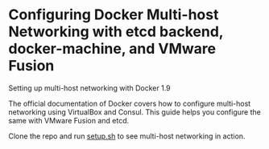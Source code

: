 # Configuring Docker Multi-host Networking with etcd backend, docker-machine, and VMware Fusion
Setting up multi-host networking with Docker 1.9

The official documentation of Docker covers how to configure multi-host networking using VirtualBox and Consul. This guide helps you configure the same with VMware Fusion and etcd.

Clone the repo and run <a href="https://github.com/janakiramm/docker-multihost-networking/blob/master/setup.sh">setup.sh</a> to see multi-host networking in action.
